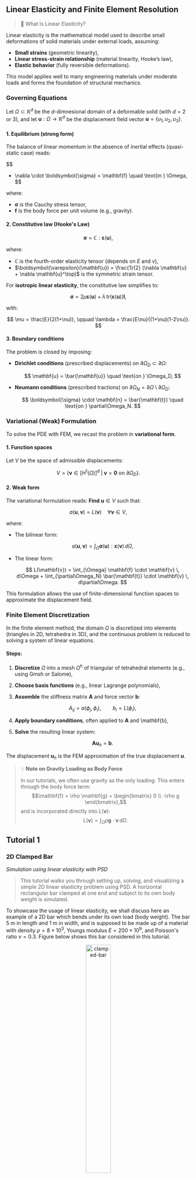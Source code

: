 ## Linear Elasticity and Finite Element Resolution

> 🧠  What Is Linear Elasticity?

Linear elasticity is the mathematical model used to describe small deformations of solid materials under external loads, assuming:

* **Small strains** (geometric linearity),
* **Linear stress-strain relationship** (material linearity, Hooke’s law),
* **Elastic behavior** (fully reversible deformations).

This model applies well to many engineering materials under moderate loads and forms the foundation of structural mechanics.

### Governing Equations

Let $\Omega \subset \mathbb{R}^d$ be the $d$-dimnesional domain of a deformable solid (with $d=2$ or $3$), and let $\mathbf{u} : \Omega \rightarrow \mathbb{R}^d$ be the displacement field vector $\mathbf{u}=\{u_1,u_2,u_3\}$.

#### 1. **Equilibrium (strong form)**

The balance of linear momentum in the absence of inertial effects (quasi-static case) reads:

$$
- \nabla \cdot \boldsymbol{\sigma} = \mathbf{f} \quad \text{in } \Omega,
$$

where:

* $\boldsymbol{\sigma}$ is the Cauchy stress tensor,
* $\mathbf{f}$ is the body force per unit volume (e.g., gravity).

#### 2. **Constitutive law (Hooke's Law)**

$$
\boldsymbol{\sigma} = \mathbb{C} : \boldsymbol{\varepsilon}(\mathbf{u}),
$$

where:

* $\mathbb{C}$ is the fourth-order elasticity tensor (depends on $E$ and $\nu$),
* $\boldsymbol{\varepsilon}(\mathbf{u}) = \frac{1}{2} (\nabla \mathbf{u} + \nabla \mathbf{u}^\top)$ is the symmetric strain tensor.

For **isotropic linear elasticity**, the constitutive law simplifies to:

$$
\boldsymbol{\sigma} = 2\mu \boldsymbol{\varepsilon}(\mathbf{u}) + \lambda \, \mathrm{tr}(\boldsymbol{\varepsilon}(\mathbf{u})) \mathbf{I},
$$

with:

$$
\mu = \frac{E}{2(1+\nu)}, \qquad \lambda = \frac{E\nu}{(1+\nu)(1-2\nu)}.
$$

#### 3. **Boundary conditions**

The problem is closed by imposing:

* **Dirichlet conditions** (prescribed displacements) on $\partial\Omega_D \subset \partial \Omega$:

  $$
  \mathbf{u} = \bar{\mathbf{u}} \quad \text{on } \Omega_D,
  $$
* **Neumann conditions** (prescribed tractions) on $\partial\Omega_N = \partial \Omega \setminus \partial\Omega_D$:

  $$
  \boldsymbol{\sigma} \cdot \mathbf{n} = \bar{\mathbf{t}} \quad \text{on } \partial\Omega_N.
  $$

### Variational (Weak) Formulation

To solve the PDE with FEM, we recast the problem in **variational form**.

#### 1. **Function spaces**

Let $V$ be the space of admissible displacements:

$$
V = \left\{ \mathbf{v} \in [H^1(\Omega)]^d \; | \; \mathbf{v} = \mathbf{0} \text{ on } \partial\Omega_D \right\}.
$$

#### 2. **Weak form**

The variational formulation reads:
**Find** $\mathbf{u} \in V$ such that:

$$
a(\mathbf{u}, \mathbf{v}) = L(\mathbf{v}) \quad \forall \mathbf{v} \in V,
$$

where:

* The bilinear form:

  $$
  a(\mathbf{u}, \mathbf{v}) = \int_{\Omega} \boldsymbol{\sigma}(\mathbf{u}) : \boldsymbol{\varepsilon}(\mathbf{v}) \, d\Omega,
  $$
* The linear form:

  $$
  L(\mathbf{v}) = \int_{\Omega} \mathbf{f} \cdot \mathbf{v} \, d\Omega + \int_{\partial\Omega_N} \bar{\mathbf{t}} \cdot \mathbf{v} \, d\partial\Omega.
  $$

This formulation allows the use of finite-dimensional function spaces to approximate the displacement field.


### Finite Element Discretization

In the finite element method, the domain $\Omega$ is discretized into elements (triangles in 2D, tetrahedra in 3D), and the continuous problem is reduced to solving a system of linear equations.

#### Steps:

1. **Discretize** $\Omega$ into a mesh $\Omega^h$ of triangular of tetrahedral elements (e.g., using Gmsh or Salome),
2. **Choose basis functions** (e.g., linear Lagrange polynomials),
3. **Assemble** the stiffness matrix $\mathbf{A}$ and force vector $\mathbf{b}$:

   $$
   A_{ij} = a(\phi_j, \phi_i), \qquad b_i = L(\phi_i),
   $$
4. **Apply boundary conditions**, often applied to $\mathbf{A}$ and \mathbf{b},
5. **Solve** the resulting linear system:

   $$
   \mathbf{A} \mathbf{u}_h = \mathbf{b}.
   $$

The displacement $\mathbf{u}_h$ is the FEM approximation of the true displacement $\mathbf{u}$.


>💡 **Note on Gravity Loading as Body Force**
>
> In our tutorials, we often use gravity as the only loading. This enters through the body force term:
>$$\mathbf{f} = \rho \mathbf{g} = \begin{bmatrix} 0 \\ -\rho g \end{bmatrix},$$
>and is incorporated directly into $L(\mathbf{v})$:
>$$L(\mathbf{v}) = \int_{\Omega} \rho \mathbf{g} \cdot \mathbf{v} \, d\Omega.$$


## Tutorial 1
### 2D Clamped Bar
_Simulation using linear elasticity with PSD_

> This tutorial walks you through setting up, solving, and visualizing a simple 2D linear elasticity problem using PSD. A horizontal rectangular bar clamped at one end and subject to its own body weight is simulated.

To showcase the usage of linear elasticity, we shall discuss here an example of a 2D bar which bends under its own load (body weight). The bar $5$ m in length and $1$ m in width, and is supposed to be made up of a material with density $\rho=8\times10^3$, Youngs modulus $E=200\times10^9$, and Poisson's ratio $\nu=0.3$. Figure below shows this bar considered in this tutorial.

<figure style="text-align: center;">
  <img src="_images/linear-elasticity/le-clamped-bar.png" width="40%" alt="clamped-bar">
  <figcaption><em>Figure 1: Geometry and boundary conditions — a 2D bar clamped at the left end and subject to body force due to gravity.</em></figcaption>
</figure>

#### 🛠️ Step 1: Preprocessing the Simulation

First step in a PSD simulation is PSD preprocessing, at this step you tell PSD what kind of physics, boundary conditions, approximations, mesh, etc are you expecting to solve. PSD is a command-line (TUI: Terminal User Interface) based tool. All user interactions are done via terminal commands.

In the terminal `cd` to the folder `/home/PSD-tutorials/linear-elasticity` Note that one can perform these simulation in any folder provided that PSD has been properly installed. We use `/home/PSD-tutorials/linear-elasticity` for simplicity, once the user is proficient a simulation can be launch elsewhere. Launch the preprocessing phase by running the following command in your terminal:

<pre><code>PSD_PreProcess -problem linear_elasticity -dimension 2 \
-bodyforceconditions 1 -dirichletconditions 1 -postprocess u</code></pre>

> 🧠 What do the arguments mean?

| Flag                         | Description                                         |
| ---------------------------- | --------------------------------------------------- |
| `-problem linear_elasticity` | Enables linear elasticity physics                   |
| `-dimension 2`               | Sets the simulation dimension to 2D                 |
| `-bodyforceconditions 1`     | Activates body force term                           |
| `-dirichletconditions 1`     | Applies Dirichlet conditions on one or more borders |
| `-postprocess u`             | Requests displacement output for ParaView           |


Upon successful preprocessing, several `.edp` (FreeFEM) script files will be generated in your working directory. You will now have to follow an edit cycle, where you will provide PSD with some other additional information about your simulation that you wish to perform, in this case 2D linear elasticity bending under its own body weight.

At this stage the input properties of Youngs modulus and Poisson's ratio ($E, \nu$) can be mentioned in `ControlParameters.edp`, use `E = 200.e9`, and `nu = 0.3;`. The volumetric body force condition is mentioned in the same file via variable `Fbc0Fy -78480.0`, i.e ($\rho\times g=8.e3\times -9.81=-78480.0$). One can also provide the mesh to be used in `ControlParameters.edp`, via `ThName = "../Meshes/2D/bar.msh"`. Note that mesh can also be provided in the next step i.e, Step 2: solving. In addition variable `Fbc0On 1` has to be provided in order to indicate the volume (region) for which the body force is acting, here `1` is the integer volume tag of the mesh. Dirichlet boundary conditions are also provided in `ControlParameters.edp`. To provide the clamped boundary condition the variables `Dbc0On 2`, `Dbc0Ux 0.`, and `Dbc0Uy 0.` are used, which means for Dirichlet border `2` (`Dbc0On 2`) where `2` is the clamped border label of the mesh Dirichlet constrain is applied and `Dbc0Ux 0.`, `Dbc0Uy 0` i.e., the clamped end condition ($u_x=u_y=0$). Dirichlet conditions fix values (e.g., displacements) on specific boundary regions — in this case, clamping one end of the bar.

Please note that for this simple problem, the bar mesh (`bar.msh`) has been provided in `../Meshes/2D/` folder, this mesh is a triangular mesh produced with Gmsh. Moreover detailing meshing procedure is not the propose of PSD tutorials. A user has the choice of performing their own meshing step and providing them to PSD in `.msh` (Please use version 2) or `.mesh` format, we recommend using Salome or Gmsh meshers for creating your own geometry and meshing them.

#### ⚙️ Step 2: Solving the Problem

As PSD is a parallel solver, let us use 4 cores to solve the 2D bar case. To do so enter the following command:

<pre><code>PSD_Solve -np 4 Main.edp -mesh ./../Meshes/2D/bar.msh -v 0</code></pre>

This will launch the PSD simulation.

Here `-np 4` (number of processes) denote the argument used to enter the number of parallel processes (MPI processes) used by PSD while solving. `-mesh ./../Meshes/2D/bar.msh` is used to provide the mesh file to the solver, `-mesh` argument is not needed if the user has indicated the right mesh in `ControlParameters.edp` file. `-v 0` denotes the verbosity level on screen. `PSD_Solve` is a wrapper around `FreeFem++-mpi`. Note that if your problem is large use more cores. PSD has been tested upto 24,000 parallel processes (on the French Joliot-Curie supercomputer) and problem sizes with billions of unknowns, surely you will not need that many for the 2D bar problem.

#### 📊 Step 3: Postprocessing and Visualization

PSD allows postprocessing of results in ParaView. After the step 2 mentioned above finishes. Launch ParaView and have a look at the `.pvd` file in the `VTUs...` folder. Using ParaView for postprocessing the results that are provided in the `VTUs...` folder, results such as those shown in the figure below can be extracted.

<figure style="text-align: center;">
  <img src="_images/linear-elasticity/le-2d-bar-partioned.png" width="40%" style="margin-right:2%;" alt="clamped-bar"><br>
  <img src="_images/linear-elasticity/le-2d-bar-results.png" width="40%" alt="clamped-bar">
  <figcaption><em>Figure: the 2D clamped bar problem: partitioned mesh and displacement field visualization in ParaView.</em></figcaption>
</figure>

You are all done with your 2D linear-elasticity simulation.

### 3D Bar Problem
_Simulation of a 3D clamped bar bending under its own weight_

In PSD a 3D simulation follows the same logic as a 2D one, in the preprocessing step. Imagine the same problem as above, however now the geometry is 3D with length 5 m and cross sectional area 1 m $\times$ 1 m. Indeed all what changes for this simulation is the geometry (consequently the mesh) and the dimension of the problem, these two changes will be handled by (`-dimension` and `-mesh`) arguments.

#### 🛠️ Step 1: Preprocessing the Simulation

As before, preprocessing sets up the problem definition. The main change is the dimension of the problem.

Run the following command in your terminal:

<pre><code>PSD_PreProcess -problem linear_elasticity -dimension 3 \ 
-bodyforceconditions 1  -dirichletconditions 1 -postprocess u</code></pre>

> 🧠 What is different from the 2D case?

compared to the 2D problem, note that all what has changed `-dimension 3` instead of `-dimension 2`.

#### ⚙️ Step 2: Solving the Problem

To solve the 3D problem using 4 parallel MPI processes, execute:

<pre><code>PSD_Solve -np 4 Main.edp -mesh ./../Meshes/3D/bar.msh -v 0</code></pre>

Here, the only change compared to the 2D run is the mesh path, which now points to the 3D bar mesh (`bar.msh`) located in the `Meshes/3D/` directory.

As a reminder:
`-np 4` specifies the number of MPI processes.
`-mesh` provides the mesh to PSD.
`-v 0` sets verbosity to minimal.

#### 📊 Step 3: Postprocessing and Visualization

Finally, using ParaView for postprocessing the results that are provided in the `VTUs..` folder, results such as those shown below can be extracted.

<figure style="text-align: center;">
  <img src="_images/linear-elasticity/le-3d-bar-clamped-ends.png" width="40%" alt="3d-clamped-bar-ends"><br>
  <img src="_images/linear-elasticity/le-3d-bar-clamped-pulled-partioned.png" width="40%" alt="3d-clamped-bar-partitioned">
  <figcaption><em>Figure: the 3D clamped bar problem: partitioned mesh and displacement field visualization in ParaView.</em></figcaption>
</figure>

> 🧪 Optional Exercise: Try changing the material density to $\rho = 5000$ and observe how the displacement field changes. What do you notice

## Tutorial 2
### Sequential Solver
_Sequential vs. Parallel Solver for 2D Linear Elasticity_

Same problem of linear elasticity as in tutorial 1 -- 2D bar which bends under its own load --, is discussed here. The bar 5 m in length and 1 m in width, and is supposed to be made up of a material with density $\rho=8\times 10^3$, Young's modulus $E=200\times 10^9$, and Poisson's ratio $\nu=0.3$.

<figure style="text-align: center;">
  <img src="_images/linear-elasticity/le-3d-bar-clamped-pulled-partioned.png" width="40%" alt="3d-clamped-bar-partitioned">
</figure>

> ⚠️ To avoid redundancy, please complete Tutorial 1 before proceeding.

> 🧠 Why Sequential?

As we will not use a parallel solver but a sequential one, naturally, this tutorial leads to a slower solver than the previous tutorial 1. So this tutorial is not for speed lovers, but rather for detailing the full capacity of PSD. Also, sequential solvers are easier to develop and understand — hence this tutorial.

#### 🛠️ Step 1: Preprocessing

As the problem remains the same as tutorial 1, simply add `-sequential` flag to `PSD_PreProcess` flags from tutorial 1 for a PSD sequential solver. The flag `-sequential` signifies the use of sequential PSD solver. So the workflow for the 2D problem would be:

<pre><code>
PSD_PreProcess -problem linear_elasticity -dimension 2 -bodyforceconditions 1 \
-dirichletconditions 1 -postprocess u -sequential
</code></pre>

#### ⚙️ Step 2: Solving the Problem

Similar to tutorial 1, we solve the problem using the given mesh file `bar.msh`. However, now we need to use `PSD_Solve_Seq` instead of `PSD_Solve`, as such:

<pre><code>
PSD_Solve_Seq Main.edp -mesh ./../Meshes/2D/bar.msh -v 0
</code></pre>

> 💡 **Note**: Users are encouraged to try out the 3D problem with the sequential solver.

> 💡 **Note**: For this simple problem, the bar mesh (`bar.msh`) has been provided in `../Meshes/2D/` folder. This mesh is a triangular mesh produced with Gmsh. Detailing the meshing procedure is not the purpose of PSD tutorials.

> 💡 **Note**: Users can generate their own meshes and provide them to PSD in `.msh` (please use version 2) or `.mesh` format. We recommend using Salome or Gmsh meshers for creating your own geometry and meshing them.

### ⏱️ Step 3: Comparing CPU Time

Naturally, since we are not using parallel PSD for solving, we lose the advantage of solving fast. To testify to this claim, checking solver timings can be helpful. PSD provides means to time-log your solver via the `-timelog` flag.

> 💡 **Note**: This flag prints the amount of time taken by each step of your solver directly in the terminal.

> ⚠️ **Warning**: Using `-timelog` makes the solver slower, as it involves `MPI_Barrier` routines for correctly timing each operation.

An example workflow of 2D solver (parallel) with time logging:

<pre><code>
PSD_PreProcess -problem linear_elasticity -dimension 2 -bodyforceconditions 1 \
-dirichletconditions 1 -postprocess u -timelog
</code></pre>

We solve the problem using four MPI processes, with the given mesh file `bar.msh`:

<pre><code>
PSD_Solve -np 4 Main.edp -mesh ./../Meshes/2D/bar.msh -v 0
</code></pre>

<figure style="text-align: center;">
  <img src="_images/linear-elasticity/le-time-par.png" width="40%" alt="time-parallel-log">
  <figcaption><em>Figure: Time logging output produced for parallel run on 4 processes.</em></figcaption>
</figure>

Now let us repeat the procedure but this time using the sequential solver:

<pre><code>
PSD_PreProcess -problem linear_elasticity -dimension 2 -bodyforceconditions 1 \
-dirichletconditions 1 -postprocess u -timelog -sequential
</code></pre>

We solve the problem now in sequential mode, with the given mesh file `bar.msh`:

<pre><code>
PSD_Solve_Seq Main.edp -mesh ./../Meshes/2D/bar.msh -v 0
</code></pre>

> 💡 **Note**: You should now see timings that are higher in comparison to the parallel solver.

Approximately, for large meshes, using 4 MPI processes should lead to a solver that's around 4 times faster.

> 🧪 Optional Exercise: Compare results between parallel and sequential solvers to confirm that both yield the same physical response.

## Tutorial 3
### Multiple Dirichlet Conditions

To showcase the usage of linear elasticity with more than one Dirichlet condition, we discuss here a 2D bar which bends under its own load. The same problem from tutorials 1 and 2 is reused: a bar 5 m in length and 1 m in width, made of a material with density $\rho=8\times 10^3$, Young's modulus $E=200\times 10^9$, and Poisson's ratio $\nu=0.3$.

Contrary to tutorials 1 and 2, now **both ends** of the bar are clamped (i.e., two Dirichlet conditions instead of one).

<figure style="text-align: center;">
  <img src="_images/linear-elasticity/le-clamped-bar21.png" width="60%" alt="clamped-bar">
  <figcaption><em>Figure 1: Geometry and boundary conditions — a 2D bar clamped at the two ends and subject to body force due to gravity.</em></figcaption>
</figure>

#### 🛠️ Step 1: Preprocessing

First step in a PSD simulation is preprocessing. At this step, you tell PSD what kind of physics, boundary conditions, approximations, and mesh you expect to solve.

In the terminal, `cd` to the folder `'/home/PSD-tutorials/linear-elasticity'`. Launch `PSD_PreProcess` with the command:

<pre><code>
PSD_PreProcess -problem linear_elasticity -dimension 2 -bodyforceconditions 1 \
-dirichletconditions 2 -postprocess u
</code></pre>

After `PSD_PreProcess` runs successfully, you should see many `.edp` files in your current folder.

> 🧠 What do the arguments mean?

| Flag                         | Description                                         |
| ---------------------------- | --------------------------------------------------- |
| `-problem linear_elasticity` | Enables linear elasticity physics                   |
| `-dimension 2`               | Sets the simulation dimension to 2D                 |
| `-bodyforceconditions 1`     | Activates body force term                           |
| `-dirichletconditions 2`     | Applies Dirichlet conditions on two borders         |
| `-postprocess u`             | Requests displacement output for ParaView           |


Since both problems (from tutorials 1 and 2) are essentially the same, the command is almost identical. The only difference is the added Dirichlet condition: `-dirichletconditions 2`.

To provide Dirichlet conditions for the left clamped end ($u_x=u_y=0$), in `ControlParameters.edp` set:

- `Dbc0On 2`
- `Dbc0Ux 0.`
- `Dbc0Uy 0.`

For the right clamped end, set:

- `Dbc1On 4`
- `Dbc1Ux 0.`
- `Dbc1Uy 0.`

Each of these corresponds to borders labeled `2` and `4` in the mesh `../Meshes/2D/bar.msh`.

Material and force properties in `ControlParameters.edp`:

- `E = 200.e9`
- `nu = 0.3`
- `Fbc0Fy -78480.0` (from $\rho g = 8 \times 10^3 \times (-9.81)$)

Specify the mesh via:

- `ThName = "../Meshes/2D/bar.msh"`
- `Fbc0On 1` to identify the volume tag

> 💡 **Note**: For this simple problem, the mesh `bar.msh` is provided in `../Meshes/2D/`. This is a triangular mesh created using Gmsh.

> 💡 **Note**: You may also generate your own meshes in `.msh` (version 2) or `.mesh` format using Salome or Gmsh.

#### ⚙️ Step 2: Solving the Problem

Use 3 parallel processes to solve the 2D bar problem:

<pre><code>
PSD_Solve -np 3 Main.edp -mesh ./../Meshes/2D/bar.msh -v 0
</code></pre>

- `-np 3` → number of MPI processes
- `-mesh` → path to the mesh (can be omitted if set in `ControlParameters.edp`)
- `-v 0` → screen verbosity

`PSD_Solve` is a wrapper around `FreeFem++-mpi`.

> 💡 **Note**: PSD has been tested with up to 24,000 processes on Joliot-Curie (GENCI). But for this problem, a few are enough.

#### 📊 Step 3: Postprocessing and Visualization

PSD outputs ParaView-compatible files. After solving, open the `.pvd` file in the `VTUs_DATE_TIME` folder using ParaView.

You can visualize outputs like in the figure below:

<figure style="text-align: center;">
  <img src="_images/linear-elasticity/le-2d-bar-partitioned3.png" width="40%" style="margin-right:2%;" alt="2d-bar-partitioned">
  <img src="_images/linear-elasticity/le-2d-bar-clamped-ends.png" width="40%" alt="2d-bar-clamped-ends">
  <figcaption><em>Figure: The 2D clamped bar problem: partitioned mesh and displacement field visualization in ParaView.</em></figcaption>
</figure>


You’re all done with the 2D linear elasticity simulation!

> 💡 **Note**: Try running the 3D version. Use `-dimension 3` in `PSD_PreProcess` and update the mesh and Dirichlet border labels accordingly in `ControlParameters.edp`.

#### Redoing the Test on Jupiter and Moon

Imagine you wish to know how the test compares if performed on the Moon or Jupiter. Since gravity is the only force involved, try changing the gravitational constant.

- **Moon**: $g = 1.32$
- **Jupiter**: $g = 24.79$

In `ControlParameters.edp`, change the force term:

- For Moon: `Fbc0Fy -10560.0` ($8 \times 10^3 \times -1.32$)
- For Jupiter: `Fbc0Fy -198320.0` ($8 \times 10^3 \times -24.79$)

Then redo Step 2 (solving) and Step 3 (postprocessing).

Side-by-side visualization:

<figure style="text-align: center;">
  <div style="display: inline-block; width: 40%; vertical-align: top;">
    <img src="_images/linear-elasticity/le-2d-bar-moon.png" width="100%" alt="2d-bar-moon">
  </div>
  <div style="display: inline-block; width: 40%; vertical-align: top; margin-left: 5%;">
    <img src="_images/linear-elasticity/le-2d-bar-Jupiter.png" width="100%" alt="2d-bar-jupiter">
  </div>
  <figcaption><em>Figure: 2D clamped bar 20000X warped displacement fields. On Moon (left) and on Jupiter (right).</em></figcaption>
</figure>

## Tutorial 4
####  2D Linear Elasticity: Clamped Bar Pulled (Dirichlet) at One End

In this tutorial, we showcase the 2D bar simulation with one end clamped while being pulled at the other end. Body force is neglected, and the pull is modeled using a Dirichlet displacement \( u_1 = 1 \). Compared to the problems in **Tutorial 1** and **Tutorial 2**, the only difference is:

- **No body force is applied**, and  
- **An additional Dirichlet condition** is applied at the free end.

We consider the same setup:  
- A bar 5 m in length and 1 m in width  
- Material properties:  
  - Density: \( \rho = 8 \times 10^3 \, \text{kg/m}^3 \)  
  - Young’s modulus: \( E = 200 \times 10^9 \, \text{Pa} \)  
  - Poisson’s ratio: \( \nu = 0.3 \)

<figure style="text-align: center;">
  <img src="_images/linear-elasticity/le-clamped-bar31.png" width="60%" alt="clamped-bar">
  <figcaption><em>Figure 1: Geometry and boundary conditions — a 2D bar clamped at one end and pulled at the other.</em></figcaption>
</figure>

#### 🛠️ Step 1: Preprocessing

First step is to tell PSD what kind of physics, boundary conditions, approximations, mesh, etc., are expected.

In the terminal, change to the tutorial folder:

<pre><code>
cd /home/PSD-tutorials/linear-elasticity
</code></pre>

Then launch the preprocessing tool:

<pre><code>
PSD_PreProcess -problem linear_elasticity -dimension 2 -dirichletconditions 2 -postprocess u
</code></pre>

> 🧠 What do the arguments mean?

| Flag                         | Description                                         |
| ---------------------------- | --------------------------------------------------- |
| `-problem linear_elasticity` | Enables linear elasticity physics                   |
| `-dimension 2`               | Sets the simulation dimension to 2D                 |
| `-dirichletconditions 2`     | Applies Dirichlet conditions on two borders         |
| `-postprocess u`             | Requests displacement output for ParaView           |

> 🔍 Compared to previous tutorials, `-bodyforceconditions 1` is **omitted** here since no body force is applied.

#### Define Dirichlet Conditions

In `ControlParameters.edp`, define the boundary conditions as:

* Clamped end (mesh label `2`):

<pre><code>
Dbc0On = 2;
Dbc0Ux = 0.;
Dbc0Uy = 0.;
</code></pre>

* Pulled end (mesh label `4`):

<pre><code>
Dbc1On = 4;
Dbc1Ux = 1.;
Dbc1Uy = 0.; // Optional: remove this line to allow vertical compression
</code></pre>

#### Material Properties

Also in `ControlParameters.edp`, add:

<pre><code>
E = 200.e9;
nu = 0.3;
</code></pre>

Although body force is not used here, in general it would be set like this:

<pre><code>
Fbc0Fy = -78480.0; // = rho * g = 8e3 * -9.81
Fbc0On = 1;        // Volume tag where force applies
</code></pre>

#### Mesh

Specify the mesh (if not passed during solving) in the same file:

<pre><code>
ThName = "../Meshes/2D/bar.msh";
</code></pre>

> ⚠️ The mesh file `bar.msh` (Gmsh v2 format) is in the `../Meshes/2D/` folder. You can generate your own using SALOME or Gmsh.

#### ⚙️ Step 2: Solving the Problem

Since PSD is a **parallel solver**, we run it with 2 MPI processes:

<pre><code>
PSD_Solve -np 2 Main.edp -mesh ./../Meshes/2D/bar.msh -v 0
</code></pre>

* `-np 2`: Use 2 MPI processes
* `-mesh ./../Meshes/2D/bar.msh`: Provide the mesh
* `-v 0`: Set verbosity level
* `PSD_Solve`: Wrapper around `FreeFem++-mpi`

> 🧠 For large problems, you can increase the number of cores. PSD has been tested with up to **24,000 parallel processes** and problems with **billions of unknowns**.

#### 📊 Step 3: Postprocessing and Visualization

Once the solver finishes, you can visualize results in **ParaView**.

Open the `.pvd` file located in the output folder (e.g., `VTUs_DATE_TIME/`) using ParaView.

> From ParaView, you can visualize displacement, mesh partitions, and more (e.g., as in the figure below).

<figure style="text-align: center;">
  <img src="_images/linear-elasticity/le-2d-bar-clamped-pulled-partioned.png" width="39%" style="margin-right:2%;" alt="2d-bar-clamped-pulled-partitioned">
  <img src="_images/linear-elasticity/le-2d-bar-clamped-pulled.png" width="50%" alt="2d-bar-clamped-pulled">
  <figcaption><em>Figure: The 2D clamped bar problem: partitioned mesh and displacement field visualization in ParaView.</em></figcaption>
</figure>


## Tutorial 5
####  2D Linear Elasticity: Clamped Bar Pulled (Neumann) at One End

A similar simulation to the previous tutorial is presented here. We showcase the 2D bar problem, where one end is clamped while the other end is pulled. As in the previous simulation, the body force is neglected. However, in this case, the pull on the non-clamped end is approximated using a Neumann (traction) force:

$$
\int_{\partial\Omega^h_{\text N}}(\mathbf t \cdot \mathbf{v}^h)
$$

To simulate the pull, we assume a traction vector  
$\mathbf{t} = [t_x, t_y] = [10^9, 0]$  
acting on the non-clamped right end of the bar. This means a force of $10^9$ units in the $x$-direction is applied. We use the same problem setup from tutorials 1 and 2: a bar 5 m in length and 1 m in width, made of a material with:

- density $\rho = 8 \times 10^3$
- Young’s modulus $E = 200 \times 10^9$
- Poisson’s ratio $\nu = 0.3$

#### 🛠️ Step 1: Preprocessing

The first step in a `PSD` simulation is **preprocessing**. In this step, we specify the physics, boundary conditions, approximations, mesh, etc., to `PSD`.

In the terminal, `cd` into the folder:

<pre><code>cd /home/PSD-tutorials/linear-elasticity</code></pre>

Launch `PSD_PreProcess` with the following command:

<pre><code>PSD_PreProcess -problem linear_elasticity -dimension 2 -dirichletconditions 1 \
-tractionconditions 1 -postprocess u
</code></pre>

> 💡 **Note**:  
> The command-line flag <code>-dirichletconditions 1</code> tells `PSD` that there is one Dirichlet boundary — the clamped end of the bar.  
> The flag <code>-tractionconditions 1</code> notifies `PSD` that there is one traction boundary — the pulled right end.

To apply the clamped boundary condition ($u_1 = 0,\ u_2 = 0$), set the following variables in <code>ControlParameters.edp</code>:

<pre><code>macro Dbc0On 2     //
macro Dbc0Ux 0.    //
macro Dbc0Uy 0.    //</code></pre>

The traction boundary conditions are defined in the same file:

<pre><code>macro Tbc0On 4     //
macro Tbc0Tx 1.e9  //</code></pre>

This applies the traction force $\mathbf{t} = [10^9, 0]$ to boundary label 4 (the right edge).  
To add a vertical traction component (e.g. $t_y = 100$), simply include:

<pre><code>macro Tbc0Ty 100.  //</code></pre>

#### ⚙️ Step 2: Solving the Problem

Use 5 cores to solve the problem by running:

<pre><code>PSD_Solve -np 5 Main.edp -mesh ./../Meshes/2D/bar.msh -v 0</code></pre>

> 💡 **Note**:  
> This is the same command used in the previous bar problems, except here we use <code>-np 5</code> to solve in parallel using 5 cores.

The mesh file `bar.msh` is available in the `../Meshes/2D/` folder. It is a triangular mesh created with Gmsh.

> ⚠️ **Warning**:  
> This tutorial does **not** cover the meshing process in detail. You are free to use your own mesh, as long as it's in `.msh` (Gmsh version 2) or `.mesh` format. We recommend using Salome or Gmsh for mesh generation.

#### 📊 Step 3: Postprocessing and Visualization

Launch ParaView and open the `.pvd` file located in:

<pre><code>
PSD/Solver/VTUs_DATE_TIME/
</code></pre>

#### Simulation Results

<figure style="text-align: center;">
  <div style="display: inline-block; width: 36%; vertical-align: bottom;">
    <img src="_images/linear-elasticity/2d-bar-partitioned5.png" width="100%" alt="2d-bar-partitioned5">
  </div>
  <div style="display: inline-block; width: 50%; vertical-align: bottom; margin-left: 4%;">
    <img src="_images/linear-elasticity/2d-bar-clamped-traction.png" width="100%" alt="2d-bar-clamped-traction">
  </div>
  <figcaption><em>Figure: 2D bar results. Partitioned mesh (left) and 100X warped displacement field (right).</em></figcaption>
</figure>


> 💡 **Note**:  
> Since 5 cores were used, the mesh was partitioned into 5 subdomains.  
> Unlike in the previous tutorial, the right end of the bar contracts in the $y$-direction. This behavior is expected because there is **no Dirichlet condition** at that end, allowing it to move laterally.

## Tutorial 6
####   Linear Elasticity Tutorial 2D bar problem clamped at one end wile being pulled at the other end (Dirichlet-Neumann-Point boundary conditions case)

Similar simulations as in the previous tutorial are presented in this section. We showcase the 2D bar problem simulation with one end clamped while being pulled at the other end. Contrary to the simulation in the previous tutorial, the clamped end restricts only $x$-direction movement, i.e., $u_x=0$. As before, body force is neglected. The pull at the non-clamped end is approximated with a Neumann force term: $\int_{\partial\Omega^h_{\text N}}(\mathbf t\cdot \mathbf{v}^h)$.

To simulate the pull, we assume a traction vector $\mathbf t=[t_x,t_y]=[10^9,0]$ acting on the non-clamped (right) end of the bar, i.e., a force of $10^9$ units in the $x$-direction. We use the same problem as in previous tutorials 1 and 2: a bar 5 m in length and 1 m in width, made of a material with density $\rho=8\times 10^3$, Young’s modulus $E=200\times 10^9$, and Poisson’s ratio $\nu=0.3$.

Here is how `PSD` simulation of this case can be performed.

#### 🛠️ Step 1: Preprocessing

First step in a `PSD` simulation is preprocessing. At this step, you tell `PSD` what kind of physics, boundary conditions, approximations, mesh, etc., you expect to solve.

In the terminal, `cd` to the folder `/home/PSD-tutorials/linear-elasticity`. Launch `PSD_PreProcess` from the terminal with the following command:

<pre><code>PSD_PreProcess -problem linear_elasticity -dimension 2 -dirichletconditions 1 -tractionconditions 1 \
-dirichletpointconditions 1 -postprocess u
</code></pre>

> 💡 **Note**:  
> The additional flag `-dirichletpointconditions 1` notifies `PSD` that there is one Dirichlet point boundary condition.

Edit the `ControlParameters.edp` file to specify the desired point boundary conditions:
- Set `Pbc0Ux  0.` and `Pbc0Uy  0.` to enforce $u_x = 0$, $u_y = 0$.
- Set `PbcCord = [[0. , 0. ]];` to indicate the point at $(x, y) = (0, 0)$.

We also specified `-dirichletconditions 1`, meaning one Dirichlet boundary. To impose the Dirichlet condition ($u_x = 0$), set:
- `Dbc0On 2`
- `Dbc0Ux 0.`

in `ControlParameters.edp`.

`PSD` understands that label `2` refers to the mesh border on which the Dirichlet condition is applied.

#### ⚙️ Step 2: Solving the Problem

Use 6 cores to solve this problem by running:

<pre><code>PSD_Solve -np 6 Main.edp -mesh ./../Meshes/2D/bar.msh -v 0
</code></pre>

> 💡 **Note**:  
> This is the same command used in previous tutorials, except now we include `-np 6` to use multiple processors.

The mesh file `bar.msh` is provided in the `../Meshes/2D/` folder. This is a triangular mesh produced with Gmsh.

> ⚠️ **Warning**:  
> Detailed meshing is outside the scope of this tutorial. However, users can generate their own meshes using tools like **Salome** or **Gmsh**, and provide them to `PSD` in `.msh` (version 2 recommended) or `.mesh` format.

#### 📊 Step 3: Postprocessing and Visualization

Launch ParaView and open the `.pvd` file located in the `PSD/Solver/VTUs_DATE_TIME` folder.

<figure style="text-align: center;">
  <div style="display: inline-block; width: 36%; vertical-align: bottom;">
    <img src="_images/linear-elasticity/2d-bar-partitioned6.png" width="100%" alt="2d-bar-partitioned6">
  </div>
  <div style="display: inline-block; width: 50%; vertical-align: bottom; margin-left: 4%;">
    <img src="_images/linear-elasticity/2d-bar-clamped-traction-point.png" width="100%" alt="2d-bar-clamped-traction-point">
  </div>
  <figcaption><em>Figure: 2D bar results. Partitioned mesh (left) and 100X warped displacement field (right).</em></figcaption>
</figure>


> 💡 **Note**:  
> In the figure above, there are six subdomains in the partitioned mesh. As expected, the right and left ends of the bar contract in the $y$-direction, while the bar elongates in the $x$-direction due to the applied force.

## Tutorial 7
#### 3D Clamped Bar with Vertical Traction


In this section, we present a 3D simulation of a clamped bar using `PSD`. One end of the bar is clamped, and a vertical traction is applied at the non-clamped end. This setup is similar to previous tutorials but extended to three dimensions. The material properties remain unchanged, and a vertical traction of $t_y = -10^9$ units is applied at the free end.

We use the same bar geometry from Tutorials 1 and 2, now in 3D:  
- Length: 5 m  
- Width: 1 m  
- Height: 1 m  

The material is characterized by:  
- Density $\rho = 8 \times 10^3$  
- Young’s modulus $E = 200 \times 10^9$  
- Poisson’s ratio $\nu = 0.3$


#### 🛠️ Step 1: Preprocessing

The first step in a `PSD` simulation is **preprocessing**. Here, you specify the physics, boundary conditions, approximations, mesh, etc.

Launch `PSD_PreProcess` by running:

<pre><code>PSD_PreProcess  -problem linear_elasticity -dimension 3 -dirichletconditions 1 -tractionconditions 1 -postprocess u</code></pre>

> 💡 **Note**:  
> The flag <code>-dirichletconditions 1</code> tells `PSD` that there is one Dirichlet boundary — the clamped end.  
> The flag <code>-dimension 3</code> sets the simulation to 3D.  
> The flag <code>-tractionconditions 1</code> tells `PSD` to apply one traction boundary — the loaded end.

To apply the Dirichlet condition ($u_x = 0,\ u_y = 0,\ u_z = 0$), edit `ControlParameters.edp` and set:

<pre><code>Dbc0On 1
Dbc0Ux 0.
Dbc0Uy 0.
Dbc0Uz 0.</code></pre>

Here, `1` is the mesh label of the clamped surface.

To apply the traction condition at the free end with $\mathbf{t} = [t_x, t_y, t_z] = [0., -10^9, 0.]$, set:

<pre><code>Tbc0On 2
Tbc0Ty -1.e9</code></pre>

Mesh label `2` corresponds to the surface where the traction is applied.


#### ⚙️ Step 2: Solving the Problem

To solve the problem using 4 cores, run the following command:

<pre><code>PSD_Solve -np 4 Main.edp  -mesh ./../Meshes/3D/bar.msh -v 0</code></pre>

> 💡 **Note**:  
> This is the same command used in the earlier tutorials, now applied in a 3D setting.

> ⚠️ **Warning**:  
> The file <code>bar.msh</code> is located in the <code>../Meshes/3D/</code> directory.  
> This is a tetrahedral mesh generated with Gmsh. Mesh generation is not covered in this tutorial.  
> You may create your own meshes using Gmsh or Salome. Please ensure the format is either <code>.msh</code> (Gmsh version 2) or <code>.mesh</code>.


#### 📊 Step 3: Postprocessing and Visualization

Open ParaView and load the `.pvd` file found in: `PSD/Solver/VTUs_DATE_TIME/...`

#### Simulation Results

<figure style="text-align: center;">
  <div style="display: inline-block; width: 38%; vertical-align: bottom;">
    <img src="_images/linear-elasticity/3d-bar-clamped-ends.png" width="100%" alt="3d-bar-clamped-ends">
  </div>
  <div style="display: inline-block; width: 40%; vertical-align: bottom; margin-left: 4%;">
    <img src="_images/linear-elasticity/3d-bar-clamped-pulled-partioned.png" width="100%" alt="3d-bar-clamped-pulled-partioned">
  </div>
  <figcaption><em>Figure: 3D bar results. Partitioned mesh (left) and 0.5X warped displacement field (right).</em></figcaption>
</figure>


> 💡 **Note**:  
> Since 4 cores were used, the domain was partitioned into 4 subdomains, as visible in the left image above.

## Tutorial 8
#### 3D  mechanical piece (Dirichlet-Neumann case) with complex mesh

So far, we have focused on bar simulations, which are relatively simple. The meshes for these cases were pre-provided. Now, we consider a **3D simulation of a mechanical piece**, shown in the figure below.

The left (small) hole is fixed: $u_1=u_2=u_3=0$, while a traction force $t_x = 10^9$ is applied to the large hole.

You can obtain the CAD geometry (the Gmsh `.geo` file) from your local Gmsh installation at `gmsh/share/doc/gmsh/demos/simple_geo/piece.geo`. To generate the mesh `piece.msh`, run:

<pre><code>gmsh -3 piece.geo -format msh2
</code></pre>

Now the PSD simulation can proceed.


<figure style="text-align: center;">
  <img src="_images/linear-elasticity/3d-mechanical.png" width="50%" alt="3d-mechanical-piece" style="vertical-align: bottom;">
  <figcaption><em>Figure: 3D mechanical piece.</em></figcaption>
</figure>


#### 🛠️ Step 1: Preprocessing

Place the mesh `piece.msh` in a folder of your choice (assume `psd-complex-simulation`). Open a terminal in this folder and run:

<pre><code>PSD_PreProcess  -problem linear_elasticity -dimension 3 \
-dirichletconditions 1 -tractionconditions 1 -postprocess u
</code></pre>

This sets one Dirichlet condition (small hole) and one traction condition (large hole). The file `piece.msh` assigns label `4` to the Dirichlet border and `3` to the traction border.

To apply boundary conditions, in `ControlParameters.edp`:

- Dirichlet:`Dbc0On 4`, `Dbc0Ux 0.`, `Dbc0Uy 0.`, `Dbc0Uz 0.`
- Traction:
  `Tbc0On 3`, `Tbc0Ty -1.e9`

This corresponds to traction vector $\mathbf{t} = [0., 10^9, 0.]$.

Use steel material properties in `ControlParameters.edp`:

- `real E = 200.e9;`
- `real nu = 0.3;`

#### ⚙️ Step 2: Solving the Problem

Use 2 cores:

<pre><code>PSD_Solve -np 2 Main.edp -mesh ./piece.msh
</code></pre>

#### 📊 Step 3: Postprocessing and Visualization

Launch ParaView and open the `.pvd` file in `PSD/Solver/VTUs_DATE_TIME`.

<figure style="text-align: center;">
  <div style="display: inline-block; width: 36%; vertical-align: bottom;">
    <img src="_images/linear-elasticity/3d-mechanical-part.png" width="100%" alt="mechanical-piece-partitioned">
  </div>
  <div style="display: inline-block; width: 40%; vertical-align: bottom; margin-left: 4%;">
    <img src="_images/linear-elasticity/3d-mechanical-result.png" width="100%" alt="mechanical-piece-result">
  </div>
  <figcaption><em>Figure: Mechanical piece test results. Partitioned mesh (left) and warped displacement field (right).</em></figcaption>
</figure>


#### Redoing the Test with Different Conditions

<figure style="text-align: center;">
  <div style="display: inline-block; width: 42%; vertical-align: bottom;">
    <img src="_images/linear-elasticity/3d-mechanical-result-x.png" width="100%" alt="mechanical-piece-result-x">
  </div>
  <figcaption><em>Figure: Mechanical piece test results: <code>real  tx0=1.e9, ty0=0, tz0=0.,;</code></em></figcaption>
</figure>


<figure style="text-align: center;">
  <div style="display: inline-block; width: 40%; vertical-align: bottom;">
    <img src="_images/linear-elasticity/3d-mechanical-result--x.png" width="100%" alt="mechanical-piece-result-x">
  </div>
  <figcaption>
    <em>Figure: Mechanical piece test results: <code>real tx0=-1.e9, ty0=0, tz0=0.,;</code></em>
  </figcaption>
</figure>

## Tutorial 9
#### Using Mfront-PSD interface

This tutorial details one to use PSD-MFront interface for linear elasticity problem. The same problem from tutorial 1 is repeated, however now MFront is used for building certain finite element essentials. It is advised to follow this tutorial after tutorial 1. Note that, linear elasticity merely provides means of getting started with Mfornt, the real potential lies in using nonlinear materials and laws which Mfront provides. So this tutorial should be considered as baptism to the world of PSD-MFront which we believe has a lot of potential to solve some non trivial problems.

We reintroduce the problem from tutorial 1, an example of a 2D bar which bends under its own load -- typical case of linear elasticity.   A bar 5 m in length and 1 m in width, and is supposed to be made up of a material with density $\rho=8\times 10^3$, Youngs modulus $E=200\times 10^9$, and Poissons ratio $\nu=0.3$.


<figure style="text-align: center;">
  <img src="_images/linear-elasticity/le-clamped-bar.png" width="40%" alt="clamped-bar">
  <figcaption><em>Figure: the clamped bar setup.</em></figcaption>
</figure>

#### 🛠️ Step 1: Preprocessing

First step in a PSD simulation is PSD preprocessing, at this step you tell PSD what kind of physics, boundary conditions, approximations, mesh, etc are you expecting to solve. More importantly for this tutorial we will signify to PSD that MFront has to be used.

In the terminal `cd` to the folder `/home/PSD-tutorials/linear-elasticity`. Launch `PSD\_PreProcess` from the terminal, to do so run the following command.

<pre><code>PSD_PreProcess -problem linear_elasticity -dimension 2 -bodyforceconditions 1 \
-dirichletconditions 1 -postprocess u -useMfront
</code></pre>

After the `PSD\_PreProcess` runs successfully you should see many `.edp` files in your current folder.

> 🧠 What do the arguments mean?

| Flag                         | Description                                         |
| ---------------------------- | --------------------------------------------------- |
| `-problem linear_elasticity` | Enables linear elasticity physics                   |
| `-dimension 2`               | Sets the simulation dimension to 2D                 |
| `-bodyforceconditions 1`     | Activates body force term                           |
| `-dirichletconditions 1`     | Applies Dirichlet conditions on one border          |
| `-postprocess u`             | Requests displacement output for ParaView           |
| `useMfront`                  | Activates MFront interface for PSD                  |


At this stage the input properties $E,\nu$ can be mentioned in `ControlParameters.edp`, use `E = 200.e9`, and `nu = 0.3`. In contrast to tutorial 1, notice that these values of `E` and `nu` are fed to a vector `PropertyValues = [E, nu];`  verbosed by `PropertyNames   = "YoungModulus PoissonRatio";`. We also signify that we will be solving linear elasticity via `MforntMaterialBehaviour   = "Elasticity";` and also `MaterialHypothesis = "GENERALISEDPLANESTRAIN";` which signifies the hypothesis to be used for the Linear elasticity. The `MaterialHypothesis` accepts `"GENERALISEDPLANESTRAIN"`,  `"PLANESTRAIN"`, `"PLANESTRESS"`,  and  `"TRIDIMENSIONAL"` as arguments. `PropertyValues`, `PropertyNames`, and `MaterialHypothesis`  will eventually be provided to MFront in `FemParameters.edp` file via `PsdMfrontHandler(...)` function *User is encouraged to have a look at `FemParameters.edp` file.   The volumetric body force condition is mentioned in the same file via variable `Fbc0Fy -78480.0`, i.e ($\rho*g=8.e3*(-9.81)=-78480.0$). One can also provide the mesh to be used in `ControlParameters.edp`, via `ThName = "../Meshes/2D/bar.msh"` (*note that mesh can also be provided in the next step*) .In addition variable `Fbc0On 1` has to be provided in order to indicate the volume (region) for which the body force is acting, here `1` is the integer volume tag of the mesh. Dirichlet boundary conditions are also provided in `ControlParameters.edp`. To provide the clamped boundary condition the variables `Dbc0On 2`, `Dbc0Ux 0.`, and `Dbc0Uy 0.` are used, which means for Dirichlet border `2` (`Dbc0On 2`) where `2` is the clamped border label of the mesh Dirichlet constrain is applied and `Dbc0Ux 0.`, `Dbc0Uy 0` i.e., the clamped end condition ($u_x=u_y=0$).


#### ⚙️ Step 2: Solving the Problem

Use 2 cores:

As PSD is a parallel solver, let us use 4 cores to solve the 2D bar case. To do so enter the following command:

<pre><code>PSD_Solve -np 4 Main.edp -mesh ./../Meshes/2D/bar.msh -v 0
</code></pre>

#### 📊 Step 3: Postprocessing and Visualization

Launch ParaView and open the `.pvd` file in `PSD/Solver/VTUs_DATE_TIME`.


<figure style="text-align: center;">
  <img src="_images/linear-elasticity/le-2d-bar-partioned.png" width="40%" style="vertical-align: top; margin-right: 4%;" alt="2d bar partitioned mesh" />
  <img src="_images/linear-elasticity/le-2d-bar-results.png" width="40%" style="vertical-align: top;" alt="2d bar displacement results" />
  <figcaption><em>Figure: The 2D clamped bar problem: partitioned mesh and displacement field visualization in ParaView.</em></figcaption>
</figure>


You are all done with your 2D linear-elasticty simulation with Mfront interface.

> 🧠 How and what is being done in PSD-MFront interface? 

To explain how PSD-MFront interface works we will compare how a PSD solver acts when using MFront or without. In other words what is different when `-useMfront` is used at preprocessing. Note that ultimately the problem results (displacement fields, stresses, strains) will be the same.

To put it briefly, what MFront does for linear elasticity problem here is build the Material tensor (stiffness matrix) at each quadrature point. So, there are two points

- We need to communicate to Mfront the nature of the problem and the material involved.
- We need to provide Mfornt the stiffness matrix at each quadrature point so that it can fill it up.

The two raised points are handled using `PsdMfrontHandler(...)` in `FemParameters.edp` file.

Firstly, the arguments `E = 200.e9`,  `nu = 0.3`, `MforntMaterialBehaviour   = "Elasticity";`, `PropertyValues = [E, nu];`, `PropertyNames   = "YoungModulus PoissonRatio";`, `PropertyValues = [E, nu];` and   `MaterialHypothesis = "GENERALISEDPLANESTRAIN";` form `ControlParameters.edp` takes care of the first point (the nature of the problem and the material involved). The latter three arguments well define that we have a 2D problem, with given values of properties ($E, \nu$). The snippet from `ControlParameters.edp` (produced after using `-useMfront` argument for `PSD\_PreProcess`) file shows these variables which define the nature of the problem and characteristics of material involved

<pre><code>
//============================================================================
//                   ------- Material parameters -------
// -------------------------------------------------------------------
//  E, nu : Modulus of Elasticity and Poisson ratio of the material
//  PropertyNames : String of material property names (space seperated)
//                  that are provided to Mfront.
//  PropertyValues : Values of material properties provided to Mfront
//
// -------------------------------------------------------------------
//  NOTE:     Please note that PropertyNames should be the same as
//            as in the Elasticity.mfront file
// -------------------------------------------------------------------
//============================================================================

  macro E()  200.e9  //
  macro nu() 0.3     //

  string    MaterialBehaviour  = "Elasticity";
  string    MaterialHypothesis = "GENERALISEDPLANESTRAIN";
  string    PropertyNames      = "YoungModulus PoissonRatio";
  real[int] PropertyValues     = [ E, nu ];
</code></pre>


Secondly, the to get the stiffness matrix from Mfornt we use a quadrature finite element space with vector finite elements built on it (6 components) that represent the 6 components of symmetric material tensor ($\mathbb R^{3 \times 3}$). The snippet from `MeshAndFeSpace.edp` file shows the 6 component Quadrature finite element space for building material tensor.

<pre><code>
//==============================================================================
// ------- The finite element space  -------
// ----------------------------------------------------------------------------
//  Qh       : Quadratur finite element space  for material tensor
//             FEQF2 implies 3 dof for a triangular cell in the mesh
//             A vectorial FEM space is built with 6 components
//==============================================================================

 fespace Qh  ( Th ,[ FEQF2, FEQF2, FEQF2,
                           FEQF2, FEQF2,
                                  FEQF2] );
</code></pre>


Finally in file `FemParameters.edp` the `PsdMfrontHandler()` is called to build the material tensor `Mt` provided with the previously built material properties and nature of problem. Please see the snippet below

<pre><code>
//============================================================================
// ------- Material Tensor using Quadrature FE space -------
// -------------------------------------------------------------------
// Mt[int]  : is an array of finite element variable belonging to quadratu
//            re space Qh. This array is used  to define components of the
//            material tensor. 3X3 in 2D and 6X6 in 3D
//            In 2D the material tensor looks like
//
//         [ 2*mu+lambda ,  lambda      , 0 ]    [ Mt11 , Mt12 , Mt13 ]
//   Mt =  [ lambda      ,  2*mu+lambda , 0 ] =  [ Mt12 , Mt22 , Mt23 ]
//         [   0         ,     0        , mu]    [ Mt13 , Mt23 , Mt33 ]
//
// PsdMfrontHandler : is a function in mfront interface that helps
//                    building the material tensor  Mt  given with
//                    material prpts.  from  ControlParameters.edp
//============================================================================
  Qh [ Mt11 ,  Mt12 , Mt13 ,
              Mt22 , Mt23 ,
                     Mt33 ];

  PsdMfrontHandler( MaterialBehaviour                                   ,
                    mfrontBehaviourHypothesis = MaterialHypothesis      ,
                    mfrontPropertyNames       = PropertyNames           ,
                    mfrontPropertyValues      = PropertyValues          ,
                    mfrontMaterialTensor      = Mt11[]
                         );
</code></pre>

Note that in the snippet above you might be seeing `Mt11[]` being provided as `mfrontMaterialTensor`, in fact the `Mt11[]` calls the full matrial tensor not just the first component, so user should not get confused. This is more technical note, `Mt11[]` is the cast of `Mt` vector to a single array for memory optimization. One can also simply use `Mt12[]`, `Mt13[]`, `Mt22[]`, ... all these are acceptable and are simply aliases to material tensor.

The material tensor `Mt` built is used in the finite element variational formulation to build the bilinear $a(\mathbf{u},\mathbf{v})$ which is used to assemble the finite element matrix $\mathbf{A}$ for the linear system $\mathbf{Ax} = \mathbf{b}$


$$
a(\mathbf{u},\mathbf{v}) = \int_{\Omega}(
                 \varepsilon \left(\mathbf{u}):\mathbf{Mt}:\varepsilon(\mathbf{v}\right)
               )
$$

Here, $\varepsilon(\mathbf{u}):\mathbf{Mt}$ is nothing but the stress $\sigma(\mathbf{u})$ operator. User is encourage to have a look at the `VariationalFormulation.edp` file that contains the variational formulation (weak form) of the problem described.
